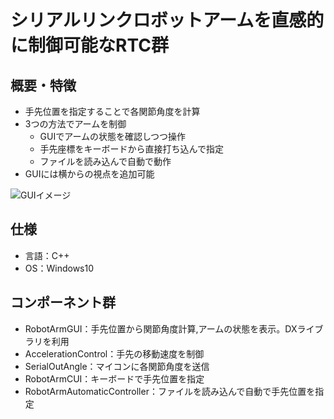 # シリアルリンクロボットアームを直感的に制御可能なRTC群
## 概要・特徴
- 手先位置を指定することで各関節角度を計算
- 3つの方法でアームを制御
  - GUIでアームの状態を確認しつつ操作
  - 手先座標をキーボードから直接打ち込んで指定
  - ファイルを読み込んで自動で動作
- GUIには横からの視点を追加可能

![GUIイメージ](https://user-images.githubusercontent.com/72483942/96357404-5f514580-1136-11eb-9993-f34a8be4a03e.PNG)
## 仕様
- 言語：C++
- OS：Windows10
## コンポーネント群
- RobotArmGUI：手先位置から関節角度計算,アームの状態を表示。DXライブラリを利用
- AccelerationControl：手先の移動速度を制御
- SerialOutAngle：マイコンに各関節角度を送信
- RobotArmCUI：キーボードで手先位置を指定
- RobotArmAutomaticController：ファイルを読み込んで自動で手先位置を指定

